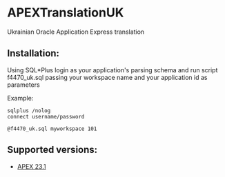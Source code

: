 # APEXTranslationUK
Ukrainian Oracle Application Express translation

## Installation:

Using SQL*Plus login as your application's parsing schema and run script f4470_uk.sql passing your workspace name and your application id as parameters

Example:
    
    sqlplus /nolog
    connect username/password
    
    @f4470_uk.sql myworkspace 101

## Supported versions:
- [APEX 23.1](https://github.com/Oleh-Tyshchenko/APEXTranslationUK/archive/refs/tags/v23.1.zip)
